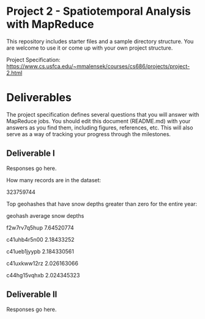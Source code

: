 # Project 2 - Spatiotemporal Analysis with MapReduce

This repository includes starter files and a sample directory structure. You are welcome to use it or come up with your own project structure.

Project Specification: https://www.cs.usfca.edu/~mmalensek/courses/cs686/projects/project-2.html

# Deliverables

The project specification defines several questions that you will answer with MapReduce jobs. You should edit this document (README.md) with your answers as you find them, including figures, references, etc. This will also serve as a way of tracking your progress through the milestones.

## Deliverable I

Responses go here.

How many records are in the dataset:

323759744

Top geohashes that have snow depths greater than zero for the entire year:

geohash         average snow depths

f2w7rv7q5hup	7.64520774

c41uhb4r5n00	2.18433252

c41ueb1jyypb	2.184330561

c41uxkww12rz	2.026163066

c44hg15vqhxb	2.024345323




## Deliverable II

Responses go here.
